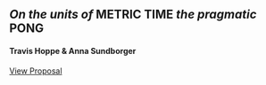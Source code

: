 ## *On the units of* **METRIC TIME** *the pragmatic* **PONG**

#### Travis Hoppe & Anna Sundborger

[View Proposal](http://thoppe.github.io/Metric_Time)